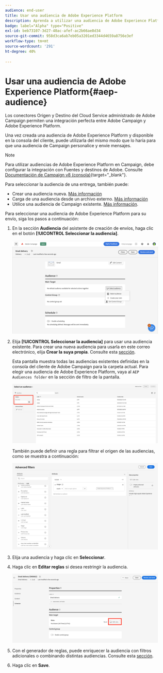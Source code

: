 ```yaml
---
audience: end-user
title: Usar una audiencia de Adobe Experience Platform
description: Aprenda a utilizar una audiencia de Adobe Experience Platform
badge: label="Alpha" type="Positive"
exl-id: beb73107-3d27-40ac-afef-ac2b66ae8d34
source-git-commit: 958d3ca6ab7eb05a3201ed3344d4659a8756e3ef
workflow-type: tm+mt
source-wordcount: '291'
ht-degree: 40%

---
```


# Usar una audiencia de Adobe Experience Platform{#aep-audience}

Los conectores Origen y Destino del Cloud Service administrado de Adobe Campaign permiten una integración perfecta entre Adobe Campaign y Adobe Experience Platform.

Una vez creada una audiencia de Adobe Experience Platform y disponible en la consola del cliente, puede utilizarla del mismo modo que lo haría para que una audiencia de Campaign personalice y envíe mensajes.

>[!NOTE]
>
>Para utilizar audiencias de Adobe Experience Platform en Campaign, debe configurar la integración con Fuentes y destinos de Adobe. Consulte [Documentación de Campaign v8 (consola)](https://experienceleague.adobe.com/docs/campaign/campaign-v8/connect/ac-aep.html?lang=es){target="_blank"}.


Para seleccionar la audiencia de una entrega, también puede:

* Crear una audiencia nueva. [Más información](segment-builder.md)
* Carga de una audiencia desde un archivo externo. [Más información](file-audience.md)
* Utilice una audiencia de Campaign existente. [Más información](add-audience.md).

Para seleccionar una audiencia de Adobe Experience Platform para su envío, siga los pasos a continuación:

1. En la sección **Audiencia** del asistente de creación de envíos, haga clic en el botón **[!UICONTROL Seleccionar la audiencia]**.

   ![](assets/create-audience.png)

1. Elija **[!UICONTROL Seleccionar la audiencia]** para usar una audiencia existente. Para crear una nueva audiencia para usarla en este correo electrónico, elija **Crear la suya propia**. Consulte esta [sección](segment-builder.md).

   Esta pantalla muestra todas las audiencias existentes definidas en la consola del cliente de Adobe Campaign para la carpeta actual. Para elegir una audiencia de Adobe Experience Platform, vaya al `AEP Audiences folder` en la sección de filtro de la pantalla.

   ![](assets/select-audience-folder.png)

   También puede definir una regla para filtrar el origen de las audiencias, como se muestra a continuación:

   ![](assets/filter-on-aep-audience.png)

1. Elija una audiencia y haga clic en **Seleccionar**.

1. Haga clic en **Editar reglas** si desea restringir la audiencia.

   ![](assets/refine-audience.png)

1. Con el generador de reglas, puede enriquecer la audiencia con filtros adicionales o combinando distintas audiencias. Consulte esta [sección](segment-builder.md).

1. Haga clic en **Save**.


